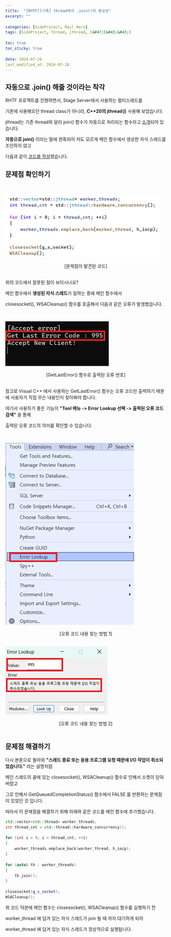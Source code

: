 ```yaml
---
title:  "[RHTF][기록] thread에서 .join()의 중요성"
excerpt: ""

categories: [SideProject, Rail Hero]
tags: [SideProject, thread, jthread, C&#47;C&#43;&#43;]

toc: true
toc_sticky: true
 
date: 2024-07-26
last_modified_at: 2024-07-26
---
```


## 자동으로 .join() 해줄 것이라는 착각

RHTF 프로젝트를 진행하면서, Stage Server에서 사용하는 멀티스레드를  

기존에 사용해오던 thread class가 아니라, **C++20의 jthread**를 사용해 보았습니다.  

jthread는 기존 thread와 달리 join() 함수가 자동으로 처리되는 함수라고 [소개](https://en.cppreference.com/w/cpp/thread/jthread)되어 있습니다.  

**자동으로 join()** 이라는 말에 현혹되어 저도 모르게 메인 함수에서 생성한 자식 스레드를 조인하지 않고  

다음과 같이 [코드를 작성](https://github.com/Mgcllee/RHTF/blob/4afb0acf3e321f8ea296bb7f3c2dd82b58a67e07/RHTF_Server/RHTFStageServer/Main.cpp#L42)했습니다.  

## 문제점 확인하기

<br/>

![Miss_01](/assets/img/side_project_img/RHTF_Miss_01.png)  
<center>[문제점이 발견된 코드]</center>

<br/>

위의 코드에서 잘못된 점이 보이시나요?  

메인 함수에서 **생성된 자식 스레드**가 일하는 중에 메인 함수에서  

closesocket(), WSACleanup() 함수를 호출해서 다음과 같은 오류가 발생했습니다.  

<br/>

![Miss_02](/assets/img/side_project_img/RHTF_Miss_02.png)  
<center>[GetLastError() 함수로 출력된 오류 번호]</center>

<br/>

참고로 Visual C++ 에서 사용하는 GetLastError() 함수는 오류 코드만 출력하기 때문에 사용자가 직접 무슨 내용인지 찾아봐야 합니다.  

여기서 사용하기 좋은 기능이 **"Tool 메뉴 -> Error Lookup 선택 -> 출력된 오류 코드 검색"** 을 통해  

출력된 오류 코드의 의미를 확인할 수 있습니다.  

<br/>

![VC2022_ErrorLookup](/assets/img/side_project_img/RHTF_Miss_03.png)  
<center>[오류 코드 내용 찾는 방법 1]</center>

<br/>


![VC2022_ErrorLookup](/assets/img/side_project_img/RHTF_Miss_04.png)  
<center>[오류 코드 내용 찾는 방법 2]</center>

<br/>

## 문제점 해결하기

다시 본론으로 돌아와 **"스레드 종료 또는 응용 프로그램 요청 때문에 I/O 작업이 취소되었습니다."** 라는 설명처럼  

메인 스레드의 끝에 있는 closesocket(), WSACleanup() 함수로 인해서 소켓이 닫혀버렸고  

그로 인해서 GetQueuedCompletionStatus() 함수에서 FALSE 를 반환하는 문제점이 있었던 것 입니다.  

따라서 이 문제점을 해결하기 위해 아래와 같은 코드를 메인 함수에 추가했습니다.  

```c++
std::vector<std::thread> worker_threads;
int thread_cnt = std::thread::hardware_concurrency();

for (int i = 0; i < thread_cnt; ++i)
{
    worker_threads.emplace_back(worker_thread, h_iocp);
}

for (auto& th : worker_threads)
{
	th.join();
}

closesocket(g_s_socket);
WSACleanup();
```

위 코드 덕분에 메인 함수는 closesocket(), WSACleanup() 함수를 실행하기 전  

worker_thread 에 담겨 있는 자식 스레드가 join 될 때 까지 대기하게 되어  

worker_thread 에 담겨 있는 자식 스레드가 정상적으로 실행됩니다.